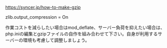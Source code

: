 https://syncer.jp/how-to-make-gzip

zlib.output_compression = On

作業コストを減らしたい場合はmod_deflate、サーバー負荷を抑えたい場合は、php.iniの編集とgzipファイルの自作を組み合わせて下さい。自身が利用するサーバーの環境も考慮して調整しましょう。
